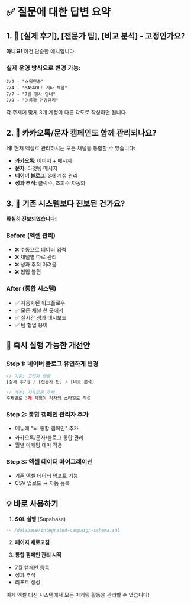 # ✅ 질문에 대한 답변 요약

## 1. 🔄 [실제 후기], [전문가 팁], [비교 분석] - 고정인가요?

**아니요!** 이건 단순한 예시입니다. 

### 실제 운영 방식으로 변경 가능:
```
7/2 - "스윙연습"
7/4 - "MASGOLF 시타 체험"  
7/7 - "7월 행사 안내"
7/9 - "여름철 건강관리"
```

각 주제에 맞게 3개 계정이 다른 각도로 작성하면 됩니다.

## 2. 📱 카카오톡/문자 캠페인도 함께 관리되나요?

**네!** 현재 엑셀로 관리하시는 모든 채널을 통합할 수 있습니다:

- **카카오톡**: 이미지 + 메시지
- **문자**: 타겟팅 메시지
- **네이버 블로그**: 3개 계정 관리
- **성과 추적**: 클릭수, 조회수 자동화

## 3. 🚀 기존 시스템보다 진보된 건가요?

**확실히 진보되었습니다!**

### Before (엑셀 관리)
- ❌ 수동으로 데이터 입력
- ❌ 채널별 따로 관리
- ❌ 성과 추적 어려움
- ❌ 협업 불편

### After (통합 시스템)
- ✅ 자동화된 워크플로우
- ✅ 모든 채널 한 곳에서
- ✅ 실시간 성과 대시보드
- ✅ 팀 협업 용이

## 🎯 즉시 실행 가능한 개선안

### Step 1: 네이버 블로그 유연하게 변경
```javascript
// 기존: 고정된 앵글
[실제 후기] / [전문가 팁] / [비교 분석]

// 개선: 자유로운 주제
주제별로 3개 계정이 각자의 스타일로 작성
```

### Step 2: 통합 캠페인 관리자 추가
- 메뉴에 "📊 통합 캠페인" 추가
- 카카오톡/문자/블로그 통합 관리
- 월별 마케팅 테마 적용

### Step 3: 엑셀 데이터 마이그레이션
- 기존 엑셀 데이터 임포트 기능
- CSV 업로드 → 자동 등록

## 💡 바로 사용하기

1. **SQL 실행** (Supabase)
```sql
-- /database/integrated-campaign-schema.sql
```

2. **페이지 새로고침**

3. **통합 캠페인 관리 시작**
- 7월 캠페인 등록
- 성과 추적
- 리포트 생성

이제 엑셀 대신 시스템에서 모든 마케팅 활동을 관리할 수 있습니다!